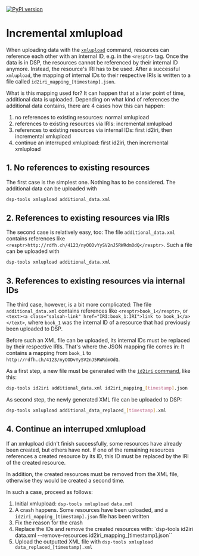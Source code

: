 [![PyPI version](https://badge.fury.io/py/dsp-tools.svg)](https://badge.fury.io/py/dsp-tools)

# Incremental xmlupload

When uploading data with the [`xmlupload`](./cli-commands.md#xmlupload) command,
resources can reference each other with an internal ID,
e.g. in the `<resptr>` tag.
Once the data is in DSP,
the resources cannot be referenced by their internal ID anymore.
Instead, the resource's IRI has to be used.
After a successful `xmlupload`, 
the mapping of internal IDs to their respective IRIs 
is written to a file called `id2iri_mapping_[timestamp].json`.

What is this mapping used for?
It can happen that at a later point of time,
additional data is uploaded.
Depending on what kind of references the additional data contains,
there are 4 cases how this can happen:

1. no references to existing resources: normal xmlupload
2. references to existing resources via IRIs: incremental xmlupload
3. references to existing resources via internal IDs: first id2iri, then incremental xmlupload
4. continue an interruped xmlupload: first id2iri, then incremental xmlupload



## 1. No references to existing resources

The first case is the simplest one. 
Nothing has to be considered. 
The additional data can be uploaded with 

```bash
dsp-tools xmlupload additional_data.xml
```



## 2. References to existing resources via IRIs

The second case is relatively easy, too:
The file `additional_data.xml` contains references like `<resptr>http://rdfh.ch/4123/nyOODvYySV2nJ5RWRdmOdQ</resptr>`. 
Such a file can be uploaded with 

```bash
dsp-tools xmlupload additional_data.xml
```



## 3. References to existing resources via internal IDs

The third case, however, is a bit more complicated:
The file `additional_data.xml` contains references like `<resptr>book_1</resptr>`,
or `<text><a class="salsah-link" href="IRI:book_1:IRI">link to book_1</a></text>`,
where `book_1` was the internal ID of a resource that had previously been uploaded to DSP.

Before such an XML file can be uploaded,
its internal IDs must be replaced by their respective IRIs.
That's where the JSON mapping file comes in:
It contains a mapping from `book_1` to `http://rdfh.ch/4123/nyOODvYySV2nJ5RWRdmOdQ`.

As a first step, 
a new file must be generated 
with the [`id2iri` command](./cli-commands.md#id2iri),
like this:

```bash
dsp-tools id2iri additional_data.xml id2iri_mapping_[timestamp].json
```


As second step, the newly generated XML file can be uploaded to DSP:

```bash
dsp-tools xmlupload additional_data_replaced_[timestamp].xml
```



## 4. Continue an interruped xmlupload

If an xmlupload didn't finish successfully, 
some resources have already been created, but others have not.
If one of the remaining resources references a created resource by its ID,
this ID must be replaced by the IRI of the created resource.

In addition, the created resources must be removed from the XML file,
otherwise they would be created a second time.

In such a case, proceed as follows:

1. Initial xmlupload: `dsp-tools xmlupload data.xml`
2. A crash happens. Some resources have been uploaded, and a `id2iri_mapping_[timestamp].json` file has been written
3. Fix the reason for the crash
4. Replace the IDs and remove the created resources with: 
   `dsp-tools id2iri data.xml --remove-resources id2iri_mapping_[timestamp].json``
5. Upload the outputted XML file with `dsp-tools xmlupload data_replaced_[timestamp].xml`
